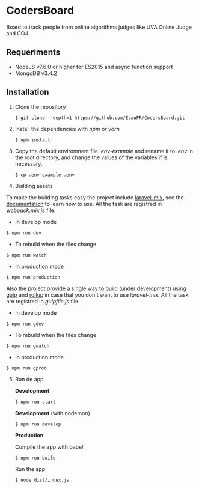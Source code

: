 # CodersBoard

Board to track people from online algorithms judges like UVA Online Judge and COJ.

## Requeriments

- NodeJS v7.6.0 or higher for ES2015 and async function support
- MongoDB v3.4.2

## Installation

1. Clone the repository

   ```shell
   $ git clone --depth=1 https://github.com/EsauPR/CodersBoard.git
   ```

2. Install the dependencies with *npm* or *yarn*

   ```shell
   $ npm install
   ```

3. Copy the default environment file *.env-example* and rename it to *.env* in the root directory, and change the values of the variables if is necessary.

    ```shell
    $ cp .env-example .env
    ```

4. Building assets

To make the building tasks easy the project include [laravel-mix](https://github.com/JeffreyWay/laravel-mix), see the [documentation](https://github.com/JeffreyWay/laravel-mix) to learn how to use. All the task are registred in *webpack.mix.js* file.

- In develop mode

```shell
$ npm run dev
```

- To rebuild when the files change

```shell
$ npm run watch
```

- In production mode

```
$ npm run production
```

Also the project provide a single way to build (under development) using [gulp](http://gulpjs.com/) and [rollup](http://rollupjs.org/) in case that you don't want to use *laravel-mix*. All the task are registred in *gulpfile.js* file.

- In develop mode

```shell
$ npm run gdev
```

- To rebuild when the files change

```shell
$ npm run gwatch
```

- In production mode

```shell
$ npm run gprod
```

5. Run de app

   **Development**

   ```shell
   $ npm run start
   ```
   **Development** (with nodemon)

   ```shell
   $ npm run develop
   ```

   **Production**

   Compile the app with babel

   ```shell
   $ npm run build
   ```

   Run the app

   ```shell
   $ node dist/index.js
   ```

   ​
